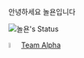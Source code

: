 안녕하세요 놀욘입니다

![놀욘's Status](https://github-readme-stats.vercel.app/api?username=noryonkr&show_icons=true)

<img src='https://cdn.discordapp.com/avatars/813568207196651580/9f3b101f7380421dace35b325e475fd3.webp?size=128' width="5%" height="5%">[Team Alpha](https://alphakr.xyz/discord)</button>
